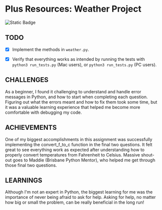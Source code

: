 # Plus Resources: Weather Project
![Static Badge](https://img.shields.io/badge/Python%20Tests-Passing-greeb)


## TODO
- [x] Implement the methods in `weather.py`.
- [x] Verify that everything works as intended by running the tests with `python3 run_tests.py` (Mac users), or `python3 run_tests.py` (PC users).


## CHALLENGES
As a beginner, I found it challenging to understand and handle error messages in Python, and how to start when completing each question. Figuring out what the errors meant and how to fix them took some time, but it was a valuable learning experience that helped me become more comfortable with debugging my code.


## ACHIEVEMENTS
One of my biggest accomplishments in this assignment was successfully implementing the convert_f_to_c function in the final two questions. It felt great to see everything work as expected after understanding how to properly convert temperatures from Fahrenheit to Celsius. Massive shout-out goes to Maddie (Brisbane Python Mentor), who helped me get through those final two questions.


## LEARNINGS
Although I'm not an expert in Python, the biggest learning for me was the importance of never being afraid to ask for help. Asking for help, no matter how big or small the problem, can be really beneficial in the long run!